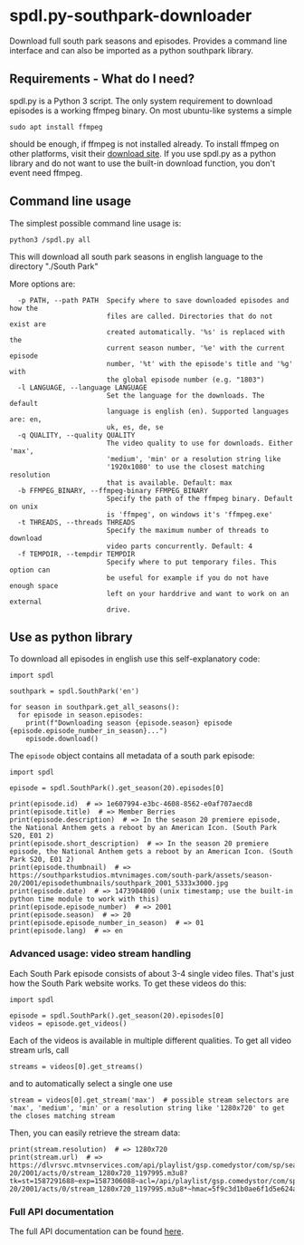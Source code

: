 # spdl.py-southpark-downloader
Download full south park seasons and episodes. Provides a command line interface and can also be imported as a python southpark library.

## Requirements - What do I need?
spdl.py is a Python 3 script. The only system requirement to download episodes is a working ffmpeg binary.
On most ubuntu-like systems a simple

```sudo apt install ffmpeg```

should be enough, if ffmpeg is not installed already. To install ffmpeg on other platforms, visit their [download site](https://www.ffmpeg.org/download.html).
If you use spdl.py as a python library and do not want to use the built-in download function, you don't event need ffmpeg.

## Command line usage
The simplest possible command line usage is:

```python3 /spdl.py all```

This will download all south park seasons in english language to the directory "./South Park"

More options are:

```
  -p PATH, --path PATH  Specify where to save downloaded episodes and how the
                        files are called. Directories that do not exist are
                        created automatically. '%s' is replaced with the
                        current season number, '%e' with the current episode
                        number, '%t' with the episode's title and '%g' with
                        the global episode number (e.g. "1803")
  -l LANGUAGE, --language LANGUAGE
                        Set the language for the downloads. The default
                        language is english (en). Supported languages are: en,
                        uk, es, de, se
  -q QUALITY, --quality QUALITY
                        The video quality to use for downloads. Either 'max',
                        'medium', 'min' or a resolution string like
                        '1920x1080' to use the closest matching resolution
                        that is available. Default: max
  -b FFMPEG_BINARY, --ffmpeg-binary FFMPEG_BINARY
                        Specify the path of the ffmpeg binary. Default on unix
                        is 'ffmpeg', on windows it's 'ffmpeg.exe'
  -t THREADS, --threads THREADS
                        Specify the maximum number of threads to download
                        video parts concurrently. Default: 4
  -f TEMPDIR, --tempdir TEMPDIR
                        Specify where to put temporary files. This option can
                        be useful for example if you do not have enough space
                        left on your harddrive and want to work on an external
                        drive.
```

## Use as python library
To download all episodes in english use this self-explanatory code:

```python3
import spdl

southpark = spdl.SouthPark('en')

for season in southpark.get_all_seasons():
  for episode in season.episodes:
    print(f"Downloading season {episode.season} episode {episode.episode_number_in_season}...")
    episode.download()
```

The ```episode``` object contains all metadata of a south park episode:

```python3
import spdl

episode = spdl.SouthPark().get_season(20).episodes[0]

print(episode.id)  # => 1e607994-e3bc-4608-8562-e0af707aecd8
print(episode.title)  # => Member Berries
print(episode.description)  # => In the season 20 premiere episode, the National Anthem gets a reboot by an American Icon. (South Park S20, E01 2)
print(episode.short_description)  # => In the season 20 premiere episode, the National Anthem gets a reboot by an American Icon. (South Park S20, E01 2)
print(episode.thumbnail)  # => https://southparkstudios.mtvnimages.com/south-park/assets/season-20/2001/episodethumbnails/southpark_2001_5333x3000.jpg
print(episode.date)  # => 1473904800 (unix timestamp; use the built-in python time module to work with this)
print(episode.episode_number)  # => 2001
print(episode.season)  # => 20
print(episode.episode_number_in_season)  # => 01
print(episode.lang)  # => en
```

### Advanced usage: video stream handling
Each South Park episode consists of about 3-4 single video files. That's just how the South Park website works.
To get these videos do this:

```python3
import spdl

episode = spdl.SouthPark().get_season(20).episodes[0]
videos = episode.get_videos()
```

Each of the videos is available in multiple different qualities. To get all video stream urls, call

```python3
streams = videos[0].get_streams()
```

and to automatically select a single one use

```python3
stream = videos[0].get_stream('max')  # possible stream selectors are 'max', 'medium', 'min' or a resolution string like '1280x720' to get the closes matching stream
```

Then, you can easily retrieve the stream data:

```python3
print(stream.resolution)  # => 1280x720
print(stream.url)  # => https://dlvrsvc.mtvnservices.com/api/playlist/gsp.comedystor/com/sp/season-20/2001/acts/0/stream_1280x720_1197995.m3u8?tk=st=1587291688~exp=1587306088~acl=/api/playlist/gsp.comedystor/com/sp/season-20/2001/acts/0/stream_1280x720_1197995.m3u8*~hmac=5f9c3d1b0ae6f1d5e624a7539d8097876f19ceab7278bf972247803cfa14803a&account=southparkstudios.com&cdn=level3
```
### Full API documentation
The full API documentation can be found [here](https://mityax.github.io/spdl.py-southpark-downloader/index.html).
